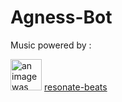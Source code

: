 # Agness-Bot

Music powered by :


<img src='https://github.com/foo290/resonate-beats/blob/main/readme_imgs/resonate-beats-logo.png' width=50px, alt='an image was supposed to be here'>
<a href='https://github.com/foo290/resonate-beats'>resonate-beats</a>

